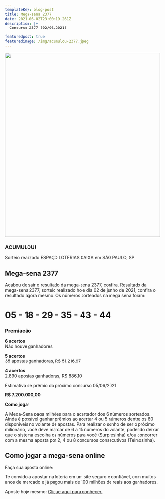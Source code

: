 ```yaml
---
templateKey: blog-post
title: Mega-sena 2377
date: 2021-06-02T23:00:19.261Z
description: |+
  Concurso 2377 (02/06/2021)

featuredpost: true
featuredimage: /img/acumulou-2377.jpeg
---
```

<div><img height="600" width= "100%"src="https://www.megadehoje.com/img/acumulou-2377.jpeg"></div>

### ACUMULOU!

Sorteio realizado ESPAÇO LOTERIAS CAIXA em SÃO PAULO, SP

## Mega-sena 2377

Acabou de sair o resultado da mega-sena 2377, confira. Resultado da mega-sena 2377, sorteio realizado hoje dia 02 de junho de 2021, confira o resultado agora mesmo. Os números sorteados na mega sena foram:

# 05 - 18 - 29 - 35 - 43 - 44

### Premiação

**6 acertos**\
Não houve ganhadores

**5 acertos**\
35 apostas ganhadoras, R$ 51.216,97

**4 acertos**\
2.890 apostas ganhadoras, R$ 886,10

Estimativa de prêmio do próximo concurso 05/06/2021

**R$ 7.200.000,00**

**Como jogar**

A Mega-Sena paga milhões para o acertador dos 6 números sorteados. Ainda é possível ganhar prêmios ao acertar 4 ou 5 números dentre os 60 disponíveis no volante de apostas. Para realizar o sonho de ser o próximo milionário, você deve marcar de 6 a 15 números do volante, podendo deixar que o sistema escolha os números para você (Surpresinha) e/ou concorrer com a mesma aposta por 2, 4 ou 8 concursos consecutivos (Teimosinha).

## **Como jogar a mega-sena online**

Faça sua aposta online:

Te convido a apostar na loteria em um site seguro e confiável, com muitos anos de mercado e já pagou mais de 100 milhões de reais aos ganhadores.

Aposte hoje mesmo: [Clique aqui para conhecer.](http://bit.ly/aposte-online)